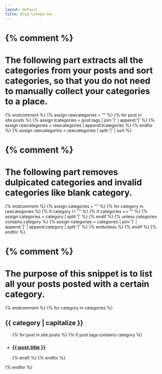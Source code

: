 ```yaml
---
layout: default
title: Blog Categories
---
```


{% comment %}
=======================
The following part extracts all the categories from your posts and sort categories, so that you do not need to manually collect your categories to a place.
=======================
{% endcomment %}
{% assign rawcategories = "" %}
{% for post in site.posts %}
  {% assign tcategories = post.tags | join:'|' | append:'|' %}
  {% assign rawcategories = rawcategories | append:tcategories %}
{% endfor %}
{% assign rawcategories = rawcategories | split:'|' | sort %}

{% comment %}
=======================
The following part removes dulpicated categories and invalid categories like blank category.
=======================
{% endcomment %}
{% assign categories = "" %}
{% for category in rawcategories %}
  {% if category != "" %}
    {% if categories == "" %}
      {% assign categories = category | split:'|' %}
    {% endif %}
    {% unless categories contains category %}
      {% assign categories = categories | join:'|' | append:'|' | append:category | split:'|' %}
    {% endunless %}
  {% endif %}
{% endfor %}

{% comment %}
=======================
The purpose of this snippet is to list all your posts posted with a certain category.
=======================
{% endcomment %}
{% for category in categories %}
  <h2 id="{{ category }}">
    {{ category | capitalize }}
  </h2>
  <ul>
   {% for post in site.posts %}
     {% if post.tags contains category %}
     <li>
       <h3>
         <a href="{{ post.url }}">
           {{ post.title }}
         </a>
       </h3>
     </li>
     {% endif %}
   {% endfor %}
  </ul>
{% endfor %}
